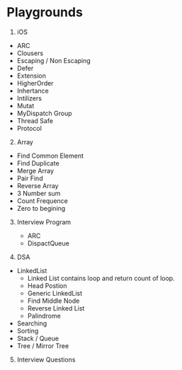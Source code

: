 # Playgrounds

1. iOS
  - ARC
  - Clousers 
  - Escaping / Non Escaping 
  - Defer
  - Extension 
  - HigherOrder
  - Inhertance 
  - Intilizers 
  - Mutat
  - MyDispatch Group 
  - Thread Safe 
  - Protocol
  
2. Array 
  - Find Common Element 
  - Find Duplicate 
  - Merge Array 
  - Pair Find
  - Reverse Array
  - 3 Number sum
  - Count Frequence
  - Zero to begining  


3. Interview Program 
    - ARC
    - DispactQueue

4. DSA
  - LinkedList
    - Linked List contains loop and return count of loop.
    - Head Postion 
    - Generic LinkedList
    - Find Middle Node
    - Reverse Linked List
    - Palindrome
  - Searching 
  - Sorting 
  - Stack / Queue 
  - Tree / Mirror Tree

5. Interview Questions
